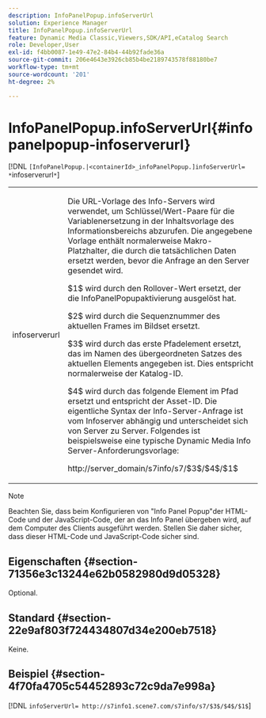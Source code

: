 ```yaml
---
description: InfoPanelPopup.infoServerUrl
solution: Experience Manager
title: InfoPanelPopup.infoServerUrl
feature: Dynamic Media Classic,Viewers,SDK/API,eCatalog Search
role: Developer,User
exl-id: f4bb0087-1e49-47e2-84b4-44b92fade36a
source-git-commit: 206e4643e3926cb85b4be2189743578f88180be7
workflow-type: tm+mt
source-wordcount: '201'
ht-degree: 2%

---
```


# InfoPanelPopup.infoServerUrl{#infopanelpopup-infoserverurl}

[!DNL `[InfoPanelPopup.|<containerId>_infoPanelPopup.]infoServerUrl= *`infoserverurl`*`]

<table id="table_9A6258D9B0DA4A29AA8A6C9BBCFE3662"> 
 <tbody> 
  <tr> 
   <td> <p> <span class="codeph"><span class="varname"> infoserverurl</span></span> </p> </td> 
   <td> <p>Die URL-Vorlage des Info-Servers wird verwendet, um Schlüssel/Wert-Paare für die Variablenersetzung in der Inhaltsvorlage des Informationsbereichs abzurufen. Die angegebene Vorlage enthält normalerweise Makro-Platzhalter, die durch die tatsächlichen Daten ersetzt werden, bevor die Anfrage an den Server gesendet wird. </p> <p><span class="codeph"> $1$</span> wird durch den Rollover-Wert ersetzt, der die  <span class="codeph"> </span> InfoPanelPopupaktivierung ausgelöst hat. </p> <p><span class="codeph"> $2$</span> wird durch die Sequenznummer des aktuellen Frames im Bildset ersetzt. </p> <p><span class="codeph"> $3$</span> wird durch das erste Pfadelement ersetzt, das im Namen des übergeordneten Satzes des aktuellen Elements angegeben ist. Dies entspricht normalerweise der Katalog-ID. </p> <p><span class="codeph"> $4$</span> wird durch das folgende Element im Pfad ersetzt und entspricht der Asset-ID. Die eigentliche Syntax der Info-Server-Anfrage ist vom Infoserver abhängig und unterscheidet sich von Server zu Server. Folgendes ist beispielsweise eine typische Dynamic Media Info Server-Anforderungsvorlage: </p> <p><span class="codeph"> http://server_domain/s7info/s7/$3$/$4$/$1$</span> </p> </td> 
  </tr> 
 </tbody> 
</table>

>[!NOTE]
>
>Beachten Sie, dass beim Konfigurieren von &quot;Info Panel Popup&quot;der HTML-Code und der JavaScript-Code, der an das Info Panel übergeben wird, auf dem Computer des Clients ausgeführt werden. Stellen Sie daher sicher, dass dieser HTML-Code und JavaScript-Code sicher sind.

## Eigenschaften {#section-71356e3c13244e62b0582980d9d05328}

Optional.

## Standard {#section-22e9af803f724434807d34e200eb7518}

Keine.

## Beispiel {#section-4f70fa4705c54452893c72c9da7e998a}

[!DNL `infoServerUrl= http://s7info1.scene7.com/s7info/s7/$3$/$4$/$1$`]
